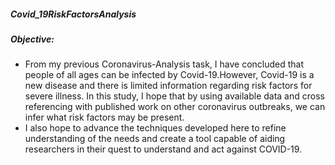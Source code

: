 ##### Covid_19RiskFactorsAnalysis
##### Objective:
* From my previous Coronavirus-Analysis task, I have concluded that people of all ages can be infected by Covid-19.However, Covid-19 is a new disease and there is limited information regarding risk factors for severe illness. In this study, I hope that by using available data and cross referencing with published work on other coronavirus outbreaks, we can infer what risk factors may be present. 
* I also hope to advance the techniques developed here to refine understanding of the needs and create a tool capable of aiding researchers in their quest to understand and act against COVID-19.
